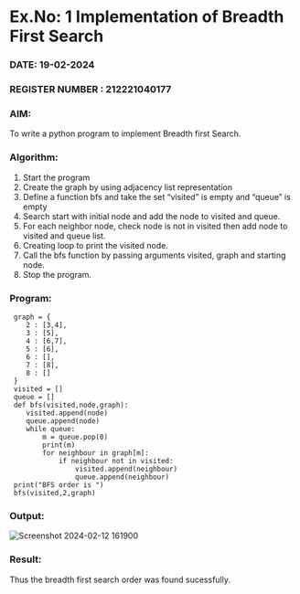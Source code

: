 # Ex.No: 1  Implementation of Breadth First Search 
### DATE: 19-02-2024 
### REGISTER NUMBER : 212221040177

### AIM: 
To write a python program to implement Breadth first Search. 
### Algorithm:
1. Start the program
2. Create the graph by using adjacency list representation
3. Define a function bfs and take the set “visited” is empty and “queue” is empty
4. Search start with initial node and add the node to visited and queue.
5. For each neighbor node, check node is not in visited then add node to visited and queue list.
6.  Creating loop to print the visited node.
7.   Call the bfs function by passing arguments visited, graph and starting node.
8.   Stop the program.
### Program:
```
 graph = {
    2 : [3,4],
    3 : [5],
    4 : [6,7],
    5 : [6],
    6 : [],
    7 : [8],
    8 : []
 }
 visited = []
 queue = []
 def bfs(visited,node,graph):
    visited.append(node)
    queue.append(node)
    while queue:
        m = queue.pop(0)
        print(m)
        for neighbour in graph[m]:
            if neighbour not in visited:
                visited.append(neighbour)
                queue.append(neighbour)
 print("BFS order is ")
 bfs(visited,2,graph)
```

### Output:
![Screenshot 2024-02-12 161900](https://github.com/vijayganeshn96/AI_Lab_2023-24/assets/103403571/c8f9fb45-41e9-4a8a-ad7f-1d704c13e0b1)

### Result:
Thus the breadth first search order was found sucessfully.
